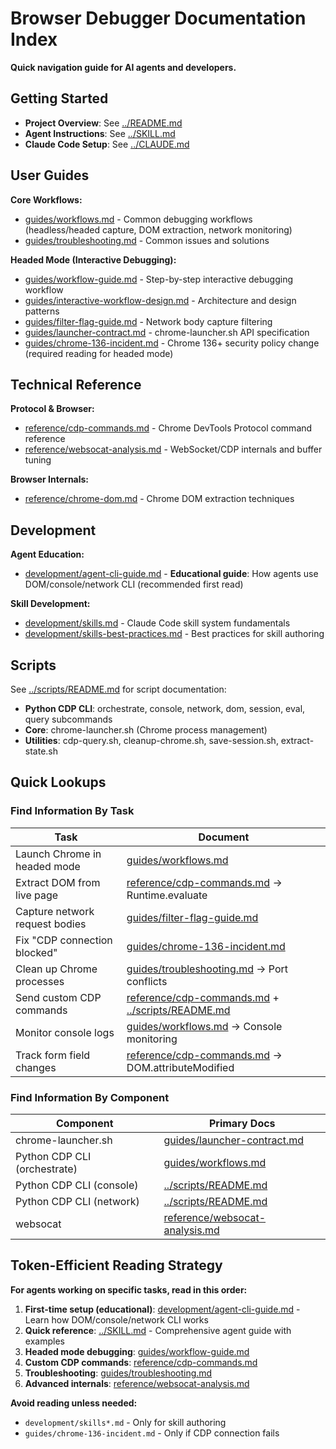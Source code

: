 # Browser Debugger Documentation Index

**Quick navigation guide for AI agents and developers.**

## Getting Started

- **Project Overview**: See [../README.md](../README.md)
- **Agent Instructions**: See [../SKILL.md](../SKILL.md)
- **Claude Code Setup**: See [../CLAUDE.md](../CLAUDE.md)

## User Guides

**Core Workflows:**
- [guides/workflows.md](guides/workflows.md) - Common debugging workflows (headless/headed capture, DOM extraction, network monitoring)
- [guides/troubleshooting.md](guides/troubleshooting.md) - Common issues and solutions

**Headed Mode (Interactive Debugging):**
- [guides/workflow-guide.md](guides/workflow-guide.md) - Step-by-step interactive debugging workflow
- [guides/interactive-workflow-design.md](guides/interactive-workflow-design.md) - Architecture and design patterns
- [guides/filter-flag-guide.md](guides/filter-flag-guide.md) - Network body capture filtering
- [guides/launcher-contract.md](guides/launcher-contract.md) - chrome-launcher.sh API specification
- [guides/chrome-136-incident.md](guides/chrome-136-incident.md) - Chrome 136+ security policy change (required reading for headed mode)

## Technical Reference

**Protocol & Browser:**
- [reference/cdp-commands.md](reference/cdp-commands.md) - Chrome DevTools Protocol command reference
- [reference/websocat-analysis.md](reference/websocat-analysis.md) - WebSocket/CDP internals and buffer tuning

**Browser Internals:**
- [reference/chrome-dom.md](reference/chrome-dom.md) - Chrome DOM extraction techniques

## Development

**Agent Education:**
- [development/agent-cli-guide.md](development/agent-cli-guide.md) - **Educational guide**: How agents use DOM/console/network CLI (recommended first read)

**Skill Development:**
- [development/skills.md](development/skills.md) - Claude Code skill system fundamentals
- [development/skills-best-practices.md](development/skills-best-practices.md) - Best practices for skill authoring

## Scripts

See [../scripts/README.md](../scripts/README.md) for script documentation:
- **Python CDP CLI**: orchestrate, console, network, dom, session, eval, query subcommands
- **Core**: chrome-launcher.sh (Chrome process management)
- **Utilities**: cdp-query.sh, cleanup-chrome.sh, save-session.sh, extract-state.sh

## Quick Lookups

### Find Information By Task

| Task | Document |
|------|----------|
| Launch Chrome in headed mode | [guides/workflows.md](guides/workflows.md) |
| Extract DOM from live page | [reference/cdp-commands.md](reference/cdp-commands.md) → Runtime.evaluate |
| Capture network request bodies | [guides/filter-flag-guide.md](guides/filter-flag-guide.md) |
| Fix "CDP connection blocked" | [guides/chrome-136-incident.md](guides/chrome-136-incident.md) |
| Clean up Chrome processes | [guides/troubleshooting.md](guides/troubleshooting.md) → Port conflicts |
| Send custom CDP commands | [reference/cdp-commands.md](reference/cdp-commands.md) + [../scripts/README.md](../scripts/README.md) |
| Monitor console logs | [guides/workflows.md](guides/workflows.md) → Console monitoring |
| Track form field changes | [reference/cdp-commands.md](reference/cdp-commands.md) → DOM.attributeModified |

### Find Information By Component

| Component | Primary Docs |
|-----------|--------------|
| chrome-launcher.sh | [guides/launcher-contract.md](guides/launcher-contract.md) |
| Python CDP CLI (orchestrate) | [guides/workflows.md](guides/workflows.md) |
| Python CDP CLI (console) | [../scripts/README.md](../scripts/README.md) |
| Python CDP CLI (network) | [../scripts/README.md](../scripts/README.md) |
| websocat | [reference/websocat-analysis.md](reference/websocat-analysis.md) |

## Token-Efficient Reading Strategy

**For agents working on specific tasks, read in this order:**

1. **First-time setup (educational)**: [development/agent-cli-guide.md](development/agent-cli-guide.md) - Learn how DOM/console/network CLI works
2. **Quick reference**: [../SKILL.md](../SKILL.md) - Comprehensive agent guide with examples
3. **Headed mode debugging**: [guides/workflow-guide.md](guides/workflow-guide.md)
4. **Custom CDP commands**: [reference/cdp-commands.md](reference/cdp-commands.md)
5. **Troubleshooting**: [guides/troubleshooting.md](guides/troubleshooting.md)
6. **Advanced internals**: [reference/websocat-analysis.md](reference/websocat-analysis.md)

**Avoid reading unless needed:**
- `development/skills*.md` - Only for skill authoring
- `guides/chrome-136-incident.md` - Only if CDP connection fails

